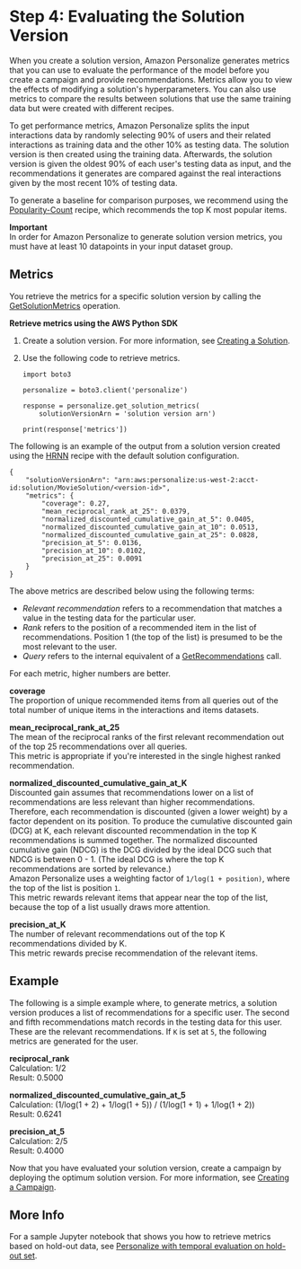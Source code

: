 # Step 4: Evaluating the Solution Version<a name="working-with-training-metrics"></a>

 When you create a solution version, Amazon Personalize generates metrics that you can use to evaluate the performance of the model before you create a campaign and provide recommendations\. Metrics allow you to view the effects of modifying a solution's hyperparameters\. You can also use metrics to compare the results between solutions that use the same training data but were created with different recipes\.

To get performance metrics, Amazon Personalize splits the input interactions data by randomly selecting 90% of users and their related interactions as training data and the other 10% as testing data\. The solution version is then created using the training data\. Afterwards, the solution version is given the oldest 90% of each user's testing data as input, and the recommendations it generates are compared against the real interactions given by the most recent 10% of testing data\.

To generate a baseline for comparison purposes, we recommend using the [Popularity\-Count](native-recipe-popularity.md) recipe, which recommends the top K most popular items\.

**Important**  
In order for Amazon Personalize to generate solution version metrics, you must have at least 10 datapoints in your input dataset group\.

## Metrics<a name="working-with-training-metrics-metrics"></a>

You retrieve the metrics for a specific solution version by calling the [GetSolutionMetrics](API_GetSolutionMetrics.md) operation\.

**Retrieve metrics using the AWS Python SDK**

1. Create a solution version\. For more information, see [Creating a Solution](training-deploying-solutions.md)\.

1. Use the following code to retrieve metrics\.

   ```
   import boto3
   
   personalize = boto3.client('personalize')
   
   response = personalize.get_solution_metrics(
       solutionVersionArn = 'solution version arn')
   
   print(response['metrics'])
   ```

The following is an example of the output from a solution version created using the [HRNN](native-recipe-hrnn.md) recipe with the default solution configuration\.

```
{
    "solutionVersionArn": "arn:aws:personalize:us-west-2:acct-id:solution/MovieSolution/<version-id>",
    "metrics": {
        "coverage": 0.27,
        "mean_reciprocal_rank_at_25": 0.0379,
        "normalized_discounted_cumulative_gain_at_5": 0.0405,
        "normalized_discounted_cumulative_gain_at_10": 0.0513,
        "normalized_discounted_cumulative_gain_at_25": 0.0828,
        "precision_at_5": 0.0136,
        "precision_at_10": 0.0102,
        "precision_at_25": 0.0091
    }
}
```

The above metrics are described below using the following terms:
+ *Relevant recommendation* refers to a recommendation that matches a value in the testing data for the particular user\.
+ *Rank* refers to the position of a recommended item in the list of recommendations\. Position 1 \(the top of the list\) is presumed to be the most relevant to the user\.
+ *Query* refers to the internal equivalent of a [GetRecommendations](API_RS_GetRecommendations.md) call\.

For each metric, higher numbers are better\.

**coverage**  
The proportion of unique recommended items from all queries out of the total number of unique items in the interactions and items datasets\.

**mean\_reciprocal\_rank\_at\_25**  
The mean of the reciprocal ranks of the first relevant recommendation out of the top 25 recommendations over all queries\.  
This metric is appropriate if you're interested in the single highest ranked recommendation\.

**normalized\_discounted\_cumulative\_gain\_at\_K**  
Discounted gain assumes that recommendations lower on a list of recommendations are less relevant than higher recommendations\. Therefore, each recommendation is discounted \(given a lower weight\) by a factor dependent on its position\. To produce the cumulative discounted gain \(DCG\) at K, each relevant discounted recommendation in the top K recommendations is summed together\. The normalized discounted cumulative gain \(NDCG\) is the DCG divided by the ideal DCG such that NDCG is between 0 \- 1\. \(The ideal DCG is where the top K recommendations are sorted by relevance\.\)  
Amazon Personalize uses a weighting factor of `1/log(1 + position)`, where the top of the list is position `1`\.  
This metric rewards relevant items that appear near the top of the list, because the top of a list usually draws more attention\.

**precision\_at\_K**  
The number of relevant recommendations out of the top K recommendations divided by K\.  
This metric rewards precise recommendation of the relevant items\.

## Example<a name="working-with-training-metrics-example"></a>

The following is a simple example where, to generate metrics, a solution version produces a list of recommendations for a specific user\. The second and fifth recommendations match records in the testing data for this user\. These are the relevant recommendations\. If `K` is set at `5`, the following metrics are generated for the user\.

**reciprocal\_rank**  
Calculation: 1/2  
Result: 0\.5000

**normalized\_discounted\_cumulative\_gain\_at\_5**  
Calculation: \(1/log\(1 \+ 2\) \+ 1/log\(1 \+ 5\)\) / \(1/log\(1 \+ 1\) \+ 1/log\(1 \+ 2\)\)  
Result: 0\.6241

**precision\_at\_5**  
Calculation: 2/5  
Result: 0\.4000

Now that you have evaluated your solution version, create a campaign by deploying the optimum solution version\. For more information, see [Creating a Campaign](campaigns.md)\.

## More Info<a name="metrics-see-also"></a>

For a sample Jupyter notebook that shows you how to retrieve metrics based on hold\-out data, see [Personalize with temporal evaluation on hold\-out set](https://github.com/aws-samples/amazon-personalize-samples/blob/master/next_steps/core_use_cases/user_personalization/personalize_hrnn_metadata_example.ipynb)\.